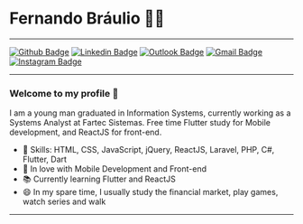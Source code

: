 # Fernando Bráulio :man_technologist:

----
[![Github Badge](https://img.shields.io/badge/Fernando--Braulio-000?style=flat-square&logo=Github&logoColor=white&link=https://github.com/Fernando-Braulio)](https://github.com/Fernando-Braulio)
 [![Linkedin Badge](https://img.shields.io/badge/fernando--braulio-blue?style=flat-square&logo=Linkedin&logoColor=white&link=https://www.linkedin.com/in/fernando-braulio/)](https://www.linkedin.com/in/fernando-braulio/) 
 [![Outlook Badge](https://img.shields.io/badge/fernandobraulio@outlook.com.br-0078D4?style=flat-square&logo=microsoft-outlook&logoColor=white&link=mailto:fernandobraulio@outlook.com.br)](mailto:fernandobraulio@outlook.com.br)
[![Gmail Badge](https://img.shields.io/badge/fernandobraulio1999@gmail.com-c14438?style=flat-square&logo=Gmail&logoColor=white&link=mailto:fernandobraulio1999@gmail.com)](mailto:fernandobraulio1999@gmail.com)
[![Instagram Badge](https://img.shields.io/badge/-@fernandobraulio__-C13584?style=flat-square&labelColor=C13584&logo=instagram&logoColor=white&link=https://www.instagram.com/fernandobraulio_/)](https://www.instagram.com/fernandobraulio_/)

----
### Welcome to my profile 👋
I am a young man graduated in Information Systems, currently working as a Systems Analyst at Fartec Sistemas.
Free time Flutter study for Mobile development, and ReactJS for front-end.

 - 📌 Skills: HTML, CSS, JavaScript, jQuery, ReactJS, Laravel, PHP, C#, Flutter, Dart
 - 💙 In love with Mobile Development and Front-end
 - 📚 Currently learning Flutter and ReactJS
 - 😄 In my spare time, I usually study the financial market, play games, watch series and walk
---

<!--
**Fernando-Braulio/Fernando-Braulio** is a ✨ _special_ ✨ repository because its `README.md` (this file) appears on your GitHub profile.

Here are some ideas to get you started:

- 🔭 I’m currently working on ...
- 🌱 I’m currently learning ...
- 👯 I’m looking to collaborate on ...
- 🤔 I’m looking for help with ...
- 💬 Ask me about ...
- 📫 How to reach me: ...
- 😄 Pronouns: ...
- ⚡ Fun fact: ...
-->

